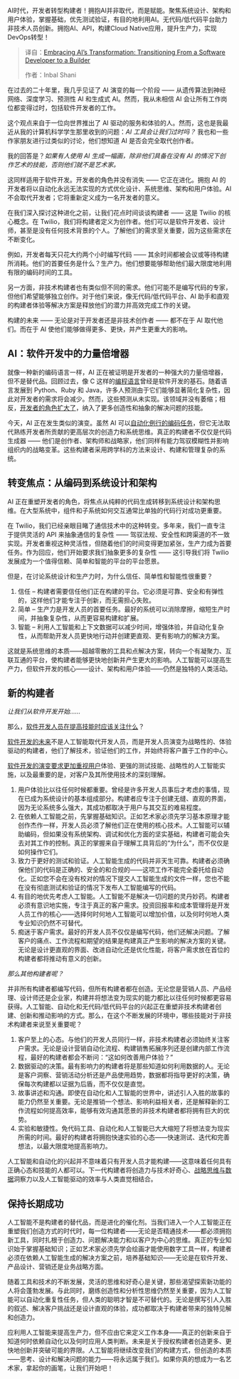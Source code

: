 <!--
title: 拥抱AI的转型：从软件开发者转型为构建者
cover: https://cdn.thenewstack.io/media/2025/03/83bb9e82-bernd-dittrich-pkqxooqqn64-unsplash-scaled.jpg
summary: AI时代，开发者转型构建者！拥抱AI并非取代，而是赋能。聚焦系统设计、架构和用户体验，掌握基础，优先测试验证，有目的地利用AI。无代码/低代码平台助力非技术人员创新。拥抱AI、API，构建Cloud Native应用，提升生产力，实现DevOps转型！
-->

AI时代，开发者转型构建者！拥抱AI并非取代，而是赋能。聚焦系统设计、架构和用户体验，掌握基础，优先测试验证，有目的地利用AI。无代码/低代码平台助力非技术人员创新。拥抱AI、API，构建Cloud Native应用，提升生产力，实现DevOps转型！

> 译自：[Embracing AI’s Transformation: Transitioning From a Software Developer to a Builder](https://thenewstack.io/embracing-ais-transformation-transitioning-from-a-software-developer-to-a-builder/)
> 
> 作者：Inbal Shani

在过去的二十年里，我几乎见证了 AI 演变的每一个阶段 —— 从遗传算法到神经网络、深度学习、预测性 AI 和生成式 AI。然而，我从未相信 AI 会让所有工作岗位都变得过时，包括软件开发者的工作。

这个观点来自于一位向世界推出了 AI 驱动的服务和体验的人。然而，这也是我最近从我的计算机科学学生那里收到的问题：*AI 工具会让我们过时吗？* 我也和一些作家朋友进行过类似的讨论，他们想知道 AI 是否会完全取代创作者。

我的回答是？*如果有人使用 AI 生成一幅画，除非他们具备在没有 AI 的情况下创作艺术的技能，否则他们就不是艺术家。*

这同样适用于软件开发。开发者的角色并没有消失 —— 它正在进化。拥抱 AI 的开发者将以自动化永远无法实现的方式优化设计、系统思维、架构和用户体验。AI 不会取代开发者；它将重新定义成为一名开发者的意义。

在我们深入探讨这种进化之前，让我们花点时间谈谈构建者 —— 这是 Twilio 的核心概念。在 Twilio，我们将构建者定义为创作者。他们可以是软件开发者、设计师，甚至是没有任何技术背景的个人。了解他们的需求至关重要，因为这些需求在不断变化。

例如，开发者每天只花大约两个小时编写代码 —— 其余时间都被会议或等待构建所消耗。他们的首要任务是什么？生产力。他们想要能够帮助他们最大限度地利用有限的编码时间的工具。

另一方面，非技术构建者也有类似但不同的需求。他们可能不是编写代码的专家，但他们希望能够独立创作。对于他们来说，像无代码/低代码平台、AI 助手和直观的构建者体验等解决方案是释放他们的潜力并高效完成工作的关键。

构建的未来 —— 无论是对于开发者还是非技术创作者 —— 都不在于 AI 取代他们。而在于 AI 使他们能够做得更多、更快，并产生更重大的影响。

## AI：软件开发中的力量倍增器

就像一种新的编码语言一样，AI 正在被证明是开发者的一种强大的力量倍增器，但不是替代品。回顾过去，像 C 这样的[编程语言](https://thenewstack.io/programming-languages-coverage-matters-most-say-tns-readers/)曾经是软件开发的基石。随着语言发展到 Python、Ruby 和 Java，许多人预测由于它们能够显著简化复杂性，因此对开发者的需求将会减少。然而，这些预测从未实现。该领域并没有萎缩；相反，[开发者的角色扩大了](https://thenewstack.io/from-automation-to-optimization-ais-expanding-role-in-software-development/)，纳入了更多创造性和抽象的解决问题的技能。

今天，AI 正在发生类似的演变。虽然 AI 可以[自动化例行的编码任务](https://thenewstack.io/automate-routine-tasks-with-an-ad-hoc-ansible-script/)，但它无法取代熟练开发者所贡献的更高层次的创造力和系统思维。真正的构建者不仅仅是代码生成器 —— 他们是创作者、架构师和战略家，他们同样有能力驾驭模糊性并影响组织内的战略变革。这些构建者采用跨学科的方法来设计、构建和管理复杂的系统。

## 转变焦点：从编码到系统设计和架构

AI 正在重塑开发者的角色，将焦点从纯粹的代码生成转移到系统设计和架构思维。在大型系统中，组件和子系统如何交互通常比单独的代码行对成功更重要。

在 Twilio，我们已经亲眼目睹了通信技术中的这种转变。多年来，我们一直专注于提供灵活的 API 来抽象通信的复杂性 —— 驾驭法规、安全性和跨渠道的不一致实现。开发者重视这种灵活性，但随着他们的时间变得更加紧张，生产力成为首要任务。作为回应，他们开始要求我们抽象更多的复杂性 —— 这引导我们将 Twilio 发展成为一个值得信赖、简单和智能的平台的平台愿景。

但是，在讨论系统设计和生产力时，为什么信任、简单性和智能性很重要？

1. 信任 – 构建者需要信任他们正在构建的平台。它必须是可靠、安全和有弹性的，这样他们才能专注于创新，而无需担心失败。
2. 简单 – 生产力是开发人员的首要任务。最好的系统可以消除摩擦，缩短生产时间，并抽象复杂性，从而更容易构建和扩展。
3. 智能 – 利用人工智能和上下文数据可以减少时间，增强体验，并自动化复杂性，从而帮助开发人员更快地行动并创建更直观、更有影响力的解决方案。

这就是系统思维的本质——超越零散的工具和点解决方案，转向一个有凝聚力、互联互通的平台，使构建者能够更快地创新并产生更大的影响。人工智能可以提高生产力，但软件开发的核心——设计、架构和用户体验——仍然是独特的人类活动。

## 新的构建者

*让我们从软件开发开始……*

那么，[软件开发人员在提高技能时应该关注什么](https://thenewstack.io/5-software-development-skills-ai-will-render-obsolete/)？

[软件开发的未来](https://thenewstack.io/are-cloud-based-ides-the-future-of-software-engineering/)不是人工智能取代开发人员，而是开发人员演变为战略性的、体验驱动的构建者，他们了解技术，验证他们的工作，并始终将客户置于工作的中心。

[软件开发的演变要求更加重视用户](https://thenewstack.io/survey-86-of-oracle-java-users-migrating-to-alternatives/)体验、更强的测试技能、战略性的人工智能实施，以及最重要的是，对客户及其所使用技术的深刻理解。

1. 用户体验比以往任何时候都重要。曾经是许多开发人员事后才考虑的事情，现在已成为系统设计的基本组成部分。构建者应专注于创建无缝、直观的界面，因为无论系统多么强大，其成功都取决于用户与其交互的难易程度。
2. 在依赖人工智能之前，先掌握基础知识。正如艺术家必须先学习基本原理才能创作杰作一样，开发人员必须了解他们正在使用的核心技术。人工智能可以辅助编码，但如果没有系统架构、调试和优化方面的坚实基础，构建者可能会失去对其工作的控制。真正的掌握来自于理解工具背后的“为什么”，而不仅仅是如何操作它们。
3. 致力于更好的测试和验证。人工智能生成的代码并非天生可靠。构建者必须确保他们的代码是正确的、安全的和合规的——这项工作不能完全委托给自动化。正如您不会在没有校对的情况下提交人工智能生成的文件一样，您也不能在没有彻底测试和验证的情况下发布人工智能编写的代码。
4. 有目的地优先考虑人工智能。人工智能不是解决一切问题的灵丹妙药。构建者必须有意识地实施，专注于真正的客户需求。投资回报率和成本管理将是开发人员工作的核心——选择何时何地人工智能可以增加价值，以及何时何地人类专业知识仍然不可替代。
5. 痴迷于客户需求。最好的开发人员不仅仅是编写代码，他们还解决问题。了解客户的痛点、工作流程和期望的结果是构建真正产生影响的解决方案的关键。无论是设计更直观的界面、改进自动化还是优化性能，将客户需求放在首位的构建者都将推动有意义的创新。

*那么其他构建者呢？*

并非所有构建者都编写代码，但所有构建者都在创造。无论您是营销人员、产品经理、设计师还是企业家，构建并将想法变为现实的能力都比以往任何时候都更容易获得。人工智能、自动化和无代码/低代码平台的兴起正在重塑非技术构建者创建、创新和推动影响的方式。那么，在这个不断发展的环境中，哪些技能对于非技术构建者来说至关重要呢？

1. 客户至上的心态。与他们的开发人员同行一样，非技术构建者必须始终关注客户需求。无论是设计营销自动化流程、构建销售拓展序列还是创建内部工作流程，最好的构建者都会不断问：“这如何改善用户体验？”
2. 数据驱动的决策。最有影响力的构建者将是那些知道如何利用数据的人。无论是客户洞察、营销活动分析还是产品使用趋势，数据都将指导更好的决策，确保每次构建都以证据为后盾，而不仅仅是直觉。
3. 故事讲述和沟通。即使在自动化和人工智能的世界中，讲述引人入胜的故事的能力仍然至关重要。无论是推销一个想法、影响利益相关者，还是解释新的工作流程如何提高效率，能够有效沟通其愿景的非技术构建者都将拥有巨大的优势。
4. 实验和敏捷性。免代码工具、自动化和人工智能已大大缩短了将想法变为现实所需的时间。最好的构建者将拥抱快速实验的心态——快速测试、迭代和完善想法，以最大限度地提高影响力。

人工智能和自动化的兴起并不意味着只有开发人员才能构建——这意味着任何具有正确心态和技能的人都可以。下一代构建者将创造力与技术好奇心、[战略思维与数据](https://thenewstack.io/data-management-strategy-is-more-strategic-than-you-think/)洞察力以及人工智能驱动的效率与人类直觉相结合。

## 保持长期成功

人工智能不是构建者的替代品，而是进化的催化剂。当我们进入一个人工智能正在重塑我们创造方式的时代时，每一位构建者——无论是否精通技术——都必须拥抱新工具，同时扎根于创造力、问题解决能力和以客户为中心的思维。真正的专业知识始于掌握基础知识；正如艺术家必须先学会绘画才能使用数字工具一样，构建者必须在依赖人工智能生成的解决方案之前，培养基础知识——无论是在软件开发、产品设计、营销还是业务战略方面。

随着工具和技术的不断发展，灵活的思维和好奇心是关键，那些渴望探索新功能的人将会蓬勃发展。与此同时，磨练创造性和分析性思维仍然至关重要，因为人工智能可以自动化重复性任务，但人类的聪明才智是不可替代的。无论是撰写引人入胜的叙述、解决客户挑战还是设计直观的体验，成功都取决于构建者带来的独特见解和创造力。

应利用人工智能来提高生产力，但不应由它来定义工作本身——真正的创新来自于知道何时依赖自动化以及何时应用人类判断。未来是关于授权构建者创造更多、更快地创新并突破可能的界限。人工智能将继续改变我们的构建方式，但创造的本质——思考、设计和解决问题的能力——将永远属于我们。如果你真的想成为一名艺术家，拿起你的画笔，让我们开始吧！